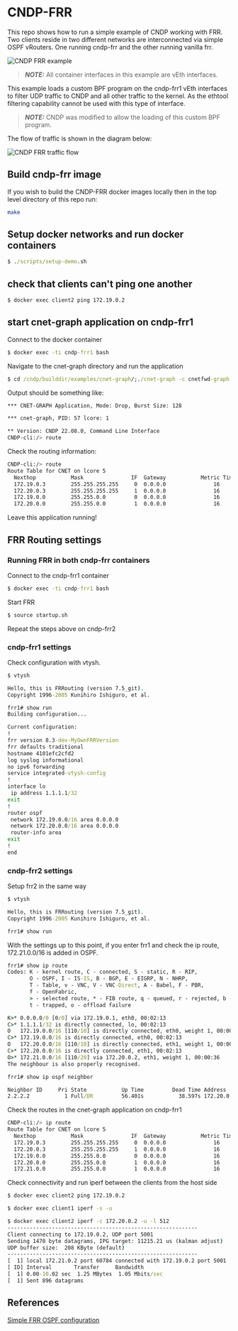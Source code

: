 # CNDP-FRR

This repo shows how to run a simple example of CNDP working with FRR. Two clients
reside in two different networks are interconnected via simple OSPF vRouters. One
running cndp-frr and the other running vanilla frr.

![CNDP FRR example](./images/cndp-frr-overview.png)

> **_NOTE:_** All container interfaces in this example are vEth interfaces.

This example loads a custom BPF program on the cndp-frr1 vEth interfaces
to filter UDP traffic to CNDP and all other traffic to the kernel. As the
ethtool filtering capability cannot be used with this type of interface.

> **_NOTE:_** CNDP was modified to allow the loading of this custom BPF program.

The flow of traffic is shown in the diagram below:

![CNDP FRR traffic flow](./images/cndp-frr-traffic-flow.png)

## Build cndp-frr image

If you wish to build the CNDP-FRR docker images locally then in the top level directory of this repo run:

```bash
make
```

## Setup docker networks and run docker containers

```cmd
$ ./scripts/setup-demo.sh
```

## check that clients can't ping one another

```cmd
$ docker exec client2 ping 172.19.0.2
```

## start cnet-graph application on cndp-frr1

Connect to the docker container

```cmd
$ docker exec -ti cndp-frr1 bash
```

Navigate to the cnet-graph directory and run the application

```cmd
$ cd /cndp/builddir/examples/cnet-graph/;./cnet-graph -c cnetfwd-graph.jsonc
```

Output should be something like:

```bash
*** CNET-GRAPH Application, Mode: Drop, Burst Size: 128

*** cnet-graph, PID: 57 lcore: 1

** Version: CNDP 22.08.0, Command Line Interface
CNDP-cli:/> route
```

Check the routing information:

```bash
CNDP-cli:/> route
Route Table for CNET on lcore 5
  Nexthop           Mask               IF  Gateway           Metric Timeout   Netdev
  172.19.0.3        255.255.255.255     0  0.0.0.0               16       0   eth0:0
  172.20.0.3        255.255.255.255     1  0.0.0.0               16       0   eth1:0
  172.19.0.0        255.255.0.0         0  0.0.0.0               16       0   eth0:0
  172.20.0.0        255.255.0.0         1  0.0.0.0               16       0   eth1:0
```

Leave this application running!

## FRR Routing settings

### Running FRR in both cndp-frr containers

Connect to the cndp-frr1 container

```cmd
$ docker exec -ti cndp-frr1 bash
```

Start FRR

```cmd
$ source startup.sh
```

Repeat the steps above on cndp-frr2

### cndp-frr1 settings

Check configuration with vtysh.

```cmd
$ vtysh

Hello, this is FRRouting (version 7.5_git).
Copyright 1996-2005 Kunihiro Ishiguro, et al.

frr1# show run
Building configuration...

Current configuration:
!
frr version 8.3-dev-MyOwnFRRVersion
frr defaults traditional
hostname 4101efc2cfd2
log syslog informational
no ipv6 forwarding
service integrated-vtysh-config
!
interface lo
 ip address 1.1.1.1/32
exit
!
router ospf
 network 172.19.0.0/16 area 0.0.0.0
 network 172.20.0.0/16 area 0.0.0.0
 router-info area
exit
!
end
```

### cndp-frr2 settings

Setup frr2 in the same way

```cmd
$ vtysh

Hello, this is FRRouting (version 7.5_git).
Copyright 1996-2005 Kunihiro Ishiguro, et al.

frr1# show run
```

With the settings up to this point, if you enter frr1 and check the ip route, 172.21.0.0/16 is added in OSPF.

```cmd
frr1# show ip route
Codes: K - kernel route, C - connected, S - static, R - RIP,
       O - OSPF, I - IS-IS, B - BGP, E - EIGRP, N - NHRP,
       T - Table, v - VNC, V - VNC-Direct, A - Babel, F - PBR,
       f - OpenFabric,
       > - selected route, * - FIB route, q - queued, r - rejected, b - backup
       t - trapped, o - offload failure

K>* 0.0.0.0/0 [0/0] via 172.19.0.1, eth0, 00:02:13
C>* 1.1.1.1/32 is directly connected, lo, 00:02:13
O   172.19.0.0/16 [110/10] is directly connected, eth0, weight 1, 00:00:47
C>* 172.19.0.0/16 is directly connected, eth0, 00:02:13
O   172.20.0.0/16 [110/10] is directly connected, eth1, weight 1, 00:00:42
C>* 172.20.0.0/16 is directly connected, eth1, 00:02:13
O>* 172.21.0.0/16 [110/20] via 172.20.0.2, eth1, weight 1, 00:00:36
The neighbour is also properly recognised.
```

```cmd
frr1# show ip ospf neighbor

Neighbor ID     Pri State           Up Time         Dead Time Address         Interface                        RXmtL RqstL DBsmL
2.2.2.2           1 Full/DR         56.401s           38.597s 172.20.0.2      eth1:172.20.0.3                      0     0     0
```

Check the routes in the cnet-graph application on cndp-frr1

```bash
CNDP-cli:/> ip route
Route Table for CNET on lcore 5
  Nexthop           Mask               IF  Gateway           Metric Timeout   Netdev
  172.19.0.3        255.255.255.255     0  0.0.0.0               16       0   eth0:0
  172.20.0.3        255.255.255.255     1  0.0.0.0               16       0   eth1:0
  172.19.0.0        255.255.0.0         0  0.0.0.0               16       0   eth0:0
  172.20.0.0        255.255.0.0         1  0.0.0.0               16       0   eth1:0
  172.21.0.0        255.255.0.0         1  0.0.0.0               16       0   eth1:0
```

Check connectivity and run iperf between the clients from the host side

```cmd
$ docker exec client2 ping 172.19.0.2
```

```cmd
$ docker exec client1 iperf -s -u
```

```cmd
$ docker exec client2 iperf -c 172.20.0.2 -u -l 512
------------------------------------------------------------
Client connecting to 172.19.0.2, UDP port 5001
Sending 1470 byte datagrams, IPG target: 11215.21 us (kalman adjust)
UDP buffer size:  208 KByte (default)
------------------------------------------------------------
[  1] local 172.21.0.2 port 60784 connected with 172.19.0.2 port 5001
[ ID] Interval       Transfer     Bandwidth
[  1] 0.00-10.02 sec  1.25 MBytes  1.05 Mbits/sec
[  1] Sent 896 datagrams
```

## References

[Simple FRR OSPF configuration](https://linuxtut.com/en/648e225d06085a0e2530/)

